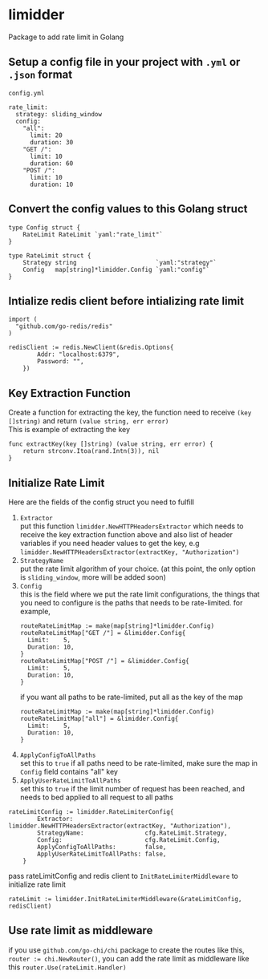 # limidder

Package to add rate limit in Golang

## Setup a config file in your project with `.yml` or `.json` format

`config.yml`
```
rate_limit:
  strategy: sliding_window
  config:
    "all":
      limit: 20
      duration: 30
    "GET /":
      limit: 10
      duration: 60
    "POST /":
      limit: 10
      duration: 10
```

## Convert the config values to this Golang struct
```
type Config struct {
	RateLimit RateLimit `yaml:"rate_limit"`
}

type RateLimit struct {
	Strategy string                      `yaml:"strategy"`
	Config   map[string]*limidder.Config `yaml:"config"`
}
```
## Intialize redis client before intializing rate limit
```
import (
  "github.com/go-redis/redis"
)

redisClient := redis.NewClient(&redis.Options{
		Addr: "localhost:6379",
		Password: "",
	})
```
## Key Extraction Function
Create a function for extracting the key, the function need to receive `(key []string)` and return `(value string, err error)`<br>
This is example of extracting the key
```
func extractKey(key []string) (value string, err error) {
	return strconv.Itoa(rand.Intn(3)), nil
}
```

## Initialize Rate Limit
Here are the fields of the config struct you need to fulfill
1. `Extractor`<br>
    put this function `limidder.NewHTTPHeadersExtractor` which needs to receive the key extraction function above and also list of header variables if you need header values to get the key, e.g `limidder.NewHTTPHeadersExtractor(extractKey, "Authorization")`
2. `StrategyName`<br>
    put the rate limit algorithm of your choice. (at this point, the only option is `sliding_window`, more will be added soon)
3. `Config`<br>
    this is the field where we put the rate limit configurations, the things that you need to configure is the paths that needs to be rate-limited. 
    for example,
    ```
    routeRateLimitMap := make(map[string]*limidder.Config)
    routeRateLimitMap["GET /"] = &limidder.Config{
      Limit:    5,
      Duration: 10,
    }
    routeRateLimitMap["POST /"] = &limidder.Config{
      Limit:    5,
      Duration: 10,
    }
    ```
    if you want all paths to be rate-limited, put all as the key of the map
    ```
    routeRateLimitMap := make(map[string]*limidder.Config)
    routeRateLimitMap["all"] = &limidder.Config{
      Limit:    5,
      Duration: 10,
    }
    ```
4. `ApplyConfigToAllPaths`<br>
    set this to `true` if all paths need to be rate-limited, make sure the map in `Config` field contains "all" key
5. `ApplyUserRateLimitToAllPaths`<br>
    set this to `true` if the limit number of request has been reached, and needs to bed applied to all request to all paths

```
rateLimitConfig := limidder.RateLimiterConfig{
		Extractor:                    limidder.NewHTTPHeadersExtractor(extractKey, "Authorization"),
		StrategyName:                 cfg.RateLimit.Strategy,
		Config:                       cfg.RateLimit.Config,
		ApplyConfigToAllPaths:        false,
		ApplyUserRateLimitToAllPaths: false,
	}
```

pass rateLimitConfig and redis client to `InitRateLimiterMiddleware` to initialize rate limit
```
rateLimit := limidder.InitRateLimiterMiddleware(&rateLimitConfig, redisClient)
```

## Use rate limit as middleware<br>
if you use `github.com/go-chi/chi` package to create the routes like this, `router := chi.NewRouter()`, you can add the rate limit as middleware like this `router.Use(rateLimit.Handler)`


